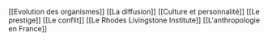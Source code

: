 [[Evolution des organismes]]
[[La diffusion]]
[[Culture et personnalité]]
[[Le prestige]]
[[Le conflit]]
[[Le Rhodes Livingstone Institute]]
[[L'anthropologie en France]]